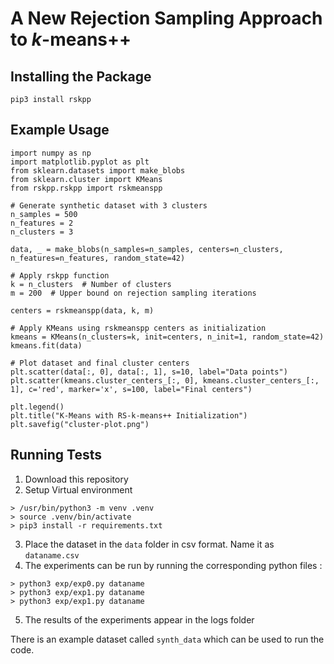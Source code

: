 
# A New Rejection Sampling Approach to $k$-means++


## Installing the Package

```
pip3 install rskpp
```

## Example Usage

```
import numpy as np
import matplotlib.pyplot as plt
from sklearn.datasets import make_blobs
from sklearn.cluster import KMeans
from rskpp.rskpp import rskmeanspp

# Generate synthetic dataset with 3 clusters
n_samples = 500
n_features = 2
n_clusters = 3

data, _ = make_blobs(n_samples=n_samples, centers=n_clusters, n_features=n_features, random_state=42)

# Apply rskpp function
k = n_clusters  # Number of clusters
m = 200  # Upper bound on rejection sampling iterations

centers = rskmeanspp(data, k, m)

# Apply KMeans using rskmeanspp centers as initialization
kmeans = KMeans(n_clusters=k, init=centers, n_init=1, random_state=42)
kmeans.fit(data)

# Plot dataset and final cluster centers
plt.scatter(data[:, 0], data[:, 1], s=10, label="Data points")
plt.scatter(kmeans.cluster_centers_[:, 0], kmeans.cluster_centers_[:, 1], c='red', marker='x', s=100, label="Final centers")

plt.legend()
plt.title("K-Means with RS-k-means++ Initialization")
plt.savefig("cluster-plot.png")

```

## Running Tests

1. Download this repository
2. Setup Virtual environment 
  ```
  > /usr/bin/python3 -m venv .venv
  > source .venv/bin/activate
  > pip3 install -r requirements.txt
  ```
3. Place the dataset in the `data` folder in csv format. Name it as `dataname.csv`
4. The experiments can be run by running the corresponding python files : 
  ```
  > python3 exp/exp0.py dataname
  > python3 exp/exp1.py dataname
  > python3 exp/exp1.py dataname
  ```
5. The results of the experiments appear in the logs folder

There is an example dataset called `synth_data` which can be used to run the code.